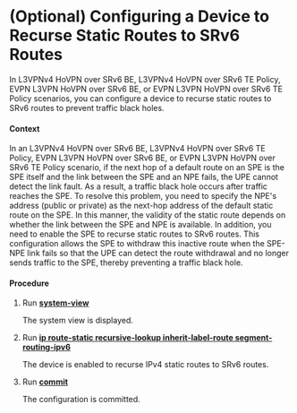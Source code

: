 (Optional) Configuring a Device to Recurse Static Routes to SRv6 Routes
=======================================================================

In L3VPNv4 HoVPN over SRv6 BE, L3VPNv4 HoVPN over SRv6 TE Policy, EVPN L3VPN HoVPN over SRv6 BE, or EVPN L3VPN HoVPN over SRv6 TE Policy scenarios, you can configure a device to recurse static routes to SRv6 routes to prevent traffic black holes.

#### Context

In an L3VPNv4 HoVPN over SRv6 BE, L3VPNv4 HoVPN over SRv6 TE Policy, EVPN L3VPN HoVPN over SRv6 BE, or EVPN L3VPN HoVPN over SRv6 TE Policy scenario, if the next hop of a default route on an SPE is the SPE itself and the link between the SPE and an NPE fails, the UPE cannot detect the link fault. As a result, a traffic black hole occurs after traffic reaches the SPE. To resolve this problem, you need to specify the NPE's address (public or private) as the next-hop address of the default static route on the SPE. In this manner, the validity of the static route depends on whether the link between the SPE and NPE is available. In addition, you need to enable the SPE to recurse static routes to SRv6 routes. This configuration allows the SPE to withdraw this inactive route when the SPE-NPE link fails so that the UPE can detect the route withdrawal and no longer sends traffic to the SPE, thereby preventing a traffic black hole.


#### Procedure

1. Run [**system-view**](cmdqueryname=system-view)
   
   
   
   The system view is displayed.
2. Run [**ip route-static recursive-lookup inherit-label-route segment-routing-ipv6**](cmdqueryname=ip+route-static+recursive-lookup+inherit-label-route+segment-routing-ipv6)
   
   
   
   The device is enabled to recurse IPv4 static routes to SRv6 routes.
3. Run [**commit**](cmdqueryname=commit)
   
   
   
   The configuration is committed.